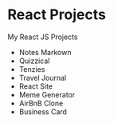 # React Projects

My React JS Projects

* Notes Markown
* Quizzical
* Tenzies
* Travel Journal
* React Site
* Meme Generator
* AirBnB Clone
* Business Card
